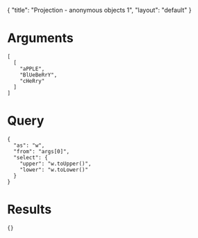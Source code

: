 {
	"title": "Projection - anonymous objects 1",
	"layout": "default"
}
# Arguments
	[
	  [
	    "aPPLE", 
	    "BlUeBeRrY", 
	    "cHeRry"
	  ]
	]
# Query
	{
	  "as": "w", 
	  "from": "args[0]", 
	  "select": {
	    "upper": "w.toUpper()", 
	    "lower": "w.toLower()"
	  }
	}
# Results
	{}
